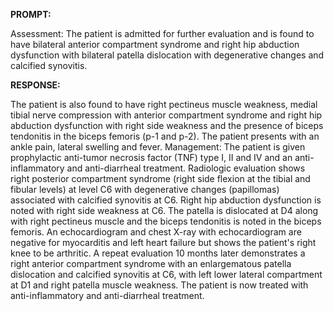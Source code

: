 **PROMPT:**

Assessment: The patient is admitted for further evaluation and is found to have bilateral anterior compartment syndrome and right hip abduction dysfunction with bilateral patella dislocation with degenerative changes and calcified synovitis.

**RESPONSE:**

  The patient is also found to have right pectineus muscle weakness, medial tibial nerve compression with anterior compartment syndrome and right hip abduction dysfunction with right side weakness and the presence of biceps tendonitis in the biceps femoris (p-1 and p-2). The patient presents with an ankle pain, lateral swelling and fever.  Management: The patient is given prophylactic anti-tumor necrosis factor (TNF) type I, II and IV and an anti-inflammatory and anti-diarrheal treatment.  Radiologic evaluation shows right posterior compartment syndrome (right side flexion at the tibial and fibular levels) at level C6 with degenerative changes (papillomas) associated with calcified synovitis at C6. Right hip abduction dysfunction is noted with right side weakness at C6. The patella is dislocated at D4 along with right pectineus muscle and the biceps tendonitis is noted in the biceps femoris. An echocardiogram and chest X-ray with echocardiogram are negative for myocarditis and left heart failure but shows the patient's right knee to be arthritic.  A repeat evaluation 10 months later demonstrates a right anterior compartment syndrome with an enlargematous patella dislocation and calcified synovitis at C6, with left lower lateral compartment at D1 and right patella muscle weakness. The patient is now treated with anti-inflammatory and anti-diarrheal treatment.